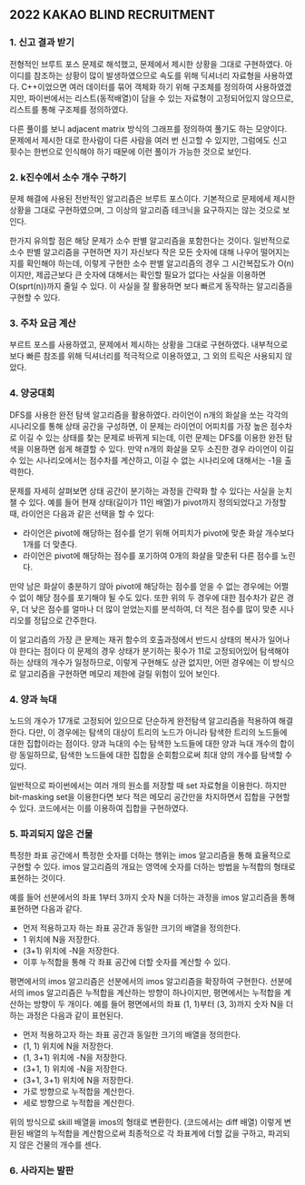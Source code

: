 <h2><b><a href=https://programmers.co.kr/learn/challenges style="text-decoration:none;color:inherit">
2022 KAKAO BLIND RECRUITMENT
</a></b></h2>


### <b> 1. 신고 결과 받기 </b>

전형적인 브루트 포스 문제로 해석했고, 문제에서 제시한 상황을 그대로 구현하였다.
아이디를 참조하는 상황이 많이 발생하였으므로 속도를 위해 딕셔너리 자료형을 사용하였다.
C++이었으면 여러 데이터를 묶어 객체화 하기 위해 구조체를 정의하여 사용하였겠지만, 
파이썬에서는 리스트(동적배열)이 담을 수 있는 자료형이 고정되어있지 않으므로,
리스트를 통해 구조체를 정의하였다.

다른 풀이를 보니 adjacent matrix 방식의 그래프를 정의하여 풀기도 하는 모양이다.
문제에서 제시한 대로 한사람이 다른 사람을 여러 번 신고할 수 있지만,
그럼에도 신고 횟수는 한번으로 인식해야 하기 때문에 이런 풀이가 가능한 것으로 보인다.


### <b> 2. k진수에서 소수 개수 구하기 </b>

문제 해결에 사용된 전반적인 알고리즘은 브루트 포스이다.
기본적으로 문제에세 제시한 상황을 그대로 구현하였으며,
그 이상의 알고리즘 테크닉을 요구하지는 않는 것으로 보인다.

한가지 유의할 점은 해당 문제가 소수 판별 알고리즘을 포함한다는 것이다.
일반적으로 소수 판별 알고리즘을 구현하면 자기 자신보다 작은 모든 숫자에 대해 나우어 떨어지는 지를 확인해야 하는데,
이렇게 구현한 소수 판별 알고리즘의 경우 그 시간복잡도가 O(n)이지만, 
제곱근보다 큰 숫자에 대해서는 확인할 필요가 없다는 사실을 이용하면 O(sprt(n))까지 줄일 수 있다.
이 사실을 잘 활용하면 보다 빠르게 동작하는 알고리즘을 구현할 수 있다.


### <b> 3. 주차 요금 계산 </b>

부르트 포스를 사용하였고, 문제에서 제시하는 상황을 그대로 구현하였다.
내부적으로 보다 빠른 참조를 위해 딕셔너리를 적극적으로 이용하였고,
그 외의 트릭은 사용되지 않았다.


### <b> 4. 양궁대회 </b>

DFS를 사용한 완전 탐색 알고리즘을 활용하였다.
라이언이 n개의 화살을 쏘는 각각의 시나리오를 통해 상태 공간을 구성하면,
이 문제는 라이언이 어피치를 가장 높은 점수차로 이길 수 있는 상태를 찾는 문제로 바뀌게 되는데,
이런 문제는 DFS를 이용한 완전 탐색을 이용하면 쉽게 해결할 수 있다.
만약 n개의 화살을 모두 소진한 경우 라이언이 이길 수 있는 시나리오에서는 점수차를 계산하고,
이길 수 없는 시나리오에 대해서는 -1을 출력한다.

문제를 자세히 살펴보면 상태 공간이 분기하는 과정을 간략화 할 수 있다는 사실을 눈치챌 수 있다.
예를 들어 현재 상태(길이가 11인 배열)가 pivot까지 정의되었다고 가정할 때,
라이언은 다음과 같은 선택을 할 수 있다:

* 라이언은 pivot에 해당하는 점수를 얻기 위해 어피치가 pivot에 맞춘 화살 개수보다 1개를 더 맞춘다.
* 라이언은 pivot에 해당하는 점수를 포기하여 0개의 화살을 맞춘뒤 다른 점수를 노린다.

만약 남은 화살이 충분하기 않아 pivot에 해당하는 점수를 얻을 수 없는 경우에는 어쩔 수 없이
해당 점수를 포기해야 될 수도 있다.
또한 위의 두 경우에 대한 점수차가 같은 경우, 더 낮은 점수를 얼마나 더 많이 얻었는지를 분석하여,
더 적은 점수를 많이 맞춘 시나리오를 정답으로 간주한다.

이 알고리즘의 가장 큰 문제는 재귀 함수의 호출과정에서 반드시 상태의 복사가 일어나야 한다는 점이다
이 문제의 경우 상태가 분기하는 횟수가 11로 고정되어있어 탐색해야 하는 상태의 개수가 일정하므로,
이렇게 구현해도 상관 없지만,
어떤 경우에는 이 방식으로 알고리즘을 구현하면 메모리 제한에 걸릴 위험이 있어 보인다.


### <b> 4. 양과 늑대 </b>

노드의 개수가 17개로 고정되어 있으므로 단순하게 완전탐색 알고리즘을 적용하여 해결한다.
다만, 이 경우에는 탐색의 대상이 트리의 노드가 아니라 탐색한 트리의 노드들에 대한 집합이라는 점이다.
양과 늑대의 수는 탐색한 노드들에 대한 양과 늑대 개수의 합이랑 동일하므로,
탐색한 노드들에 대한 집합을 순회함으로써 최대 양의 개수를 탐색할 수 있다.

일반적으로 파이썬에서는 여러 개의 원소를 저장할 때 set 자료형을 이용한다.
하지만 bit-masking set을 이용한다면 보다 적은 메모리 공간만을 차지하면서 집합을 구현할 수 있다.
코드에서는 이를 이용하여 집합을 구현하였다.


### <b> 5. 파괴되지 않은 건물 </b>

특정한 좌표 공간에서 특정한 숫자를 더하는 행위는 imos 알고리즘을 통해 효율적으로 구현할 수 있다.
imos 알고리즘의 개요는 영역에 숫자를 더하는 방법을 누적합의 형태로 표현하는 것이다.

예를 들어 선분에서의 좌표 1부터 3까지 숫자 N을 더하는 과정을 imos 알고리즘을 통해 표현하면 다음과 같다.

* 먼저 적용하고자 하는 좌표 공간과 동일한 크기의 배열을 정의한다.
* 1 위치에 N을 저장한다.
* (3+1) 위치에 -N을 저장한다.
* 이후 누적합을 통해 각 좌표 공간에 더할 숫자를 계산할 수 있다.

평면에서의 imos 알고리즘은 선분에서의 imos 알고리즘을 확장하여 구현한다.
선분에서의 imos 알고리즘은 누적합을 계산하는 방향이 하나이지만, 
평면에서는 누적합을 계산하는 방향이 두 개이다.
예를 들어 평면에서의 좌표 (1, 1)부터 (3, 3)까지 숫자 N을 더하는 과정은 다음과 같이 표현된다.

* 먼저 적용하고자 하는 좌표 공간과 동일한 크기의 배열을 정의한다.
* (1, 1) 위치에 N을 저장한다.
* (1, 3+1) 위치에 -N을 저장한다.
* (3+1, 1) 위치에 -N을 저장한다.
* (3+1, 3+1) 위치에 N을 저장한다.
* 가로 방향으로 누적합을 계산한다.
* 세로 방향으로 누적합을 계산한다.

위의 방식으로 skill 배열을 imos의 형태로 변환한다. (코드에서는 diff 배열)
이렇게 변환된 배열의 누적합을 계산함으로써 최종적으로 각 좌표계에 더할 값을 구하고,
파괴되지 않은 건물의 개수를 센다.


### <b> 6. 사라지는 발판 </b>

